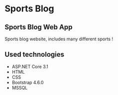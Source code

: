 # Sports Blog

## Sports Blog Web App

Sports blog website, includes many different sports !

## Used technologies

* ASP.NET Core 3.1
* HTML
* CSS
* Bootstrap 4.6.0
* MSSQL

